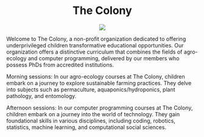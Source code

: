 <h1 align="center"> The Colony </h1>

<p align="center" width="100%"><img src="../../images/the_colony.png" /></p>

Welcome to The Colony, a non-profit organization dedicated to offering underprivileged children transformative educational opportunities. Our organization offers a distinctive curriculum that combines the fields of agro-ecology and computer programming, delivered by our members who possess PhDs from accredited institutions.

Morning sessions:
In our agro-ecology courses at The Colony, children embark on a journey to explore sustainable farming practices. They delve into subjects such as permaculture, aquaponics/hydroponics, plant pathology, and entomology. 

Afternoon sessions:
In our computer programming courses at The Colony, children embark on a journey into the world of technology. They gain foundational skills in various disciplines, including coding, robotics, statistics, machine learning, and computational social sciences.

